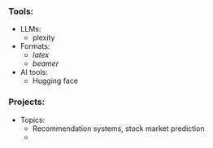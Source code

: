 ### Tools:
- LLMs:
    - plexity
- Formats:
    - $latex$
    - $beamer$
- AI tools:
    - Hugging face

### Projects:
- Topics:
    - Recommendation systems, stock market prediction
    - 